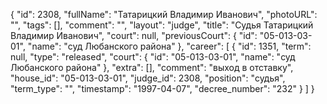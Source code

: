 {
    "id": 2308,
    "fullName": "Татарицкий Владимир Иванович",
    "photoURL": "",
    "tags": [],
    "comment": "",
    "layout": "judge",
    "title": "Судья Татарицкий Владимир Иванович",
    "court": null,
    "previousCourt": {
        "id": "05-013-03-01",
        "name": "суд Любанского района"
    },
    "career": [
        {
            "id": 1351,
            "term": null,
            "type": "released",
            "court": {
                "id": "05-013-03-01",
                "name": "суд Любанского района"
            },
            "extra": [],
            "comment": "выход в отставку",
            "house_id": "05-013-03-01",
            "judge_id": 2308,
            "position": "судья",
            "term_type": "",
            "timestamp": "1997-04-07",
            "decree_number": "232"
        }
    ]
}